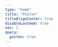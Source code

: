 ```yaml
---
type: "home"
title: "Posten"
titleAlignCenter: true
disableLastmod: true
nav: 2
query:
  posten: true
---
```

